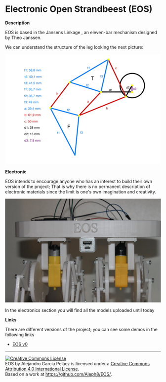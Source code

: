 # Electronic Open Strandbeest (EOS)

**Description**

EOS is based in the Jansens Linkage , an eleven-bar mechanism designed by Theo Janssen.

We can understand the structure of the leg looking the next picture:

![](https://github.com/Aleph8/EOS/blob/main/project_pictures/measures.jpg)

**Electronic**

EOS intends to encourage anyone who has an interest to build their own version of the project; That is why there is no permanent description of electronic materials since the limit is one's own imagination and creativity.

![](https://github.com/Aleph8/EOS/blob/main/project_pictures/eos_v1_1.jpg)

In the electronics section you will find all the models uploaded until today

**Links**

There are different versions of the project; you can see some demos in the following links

  + [EOS v0](https://youtu.be/GFB4ywv_JPY) 

___________________________________________________________________________________________________________________________________________________________

<a rel="license" href="http://creativecommons.org/licenses/by/4.0/"><img alt="Creative Commons License" style="border-width:0" src="https://i.creativecommons.org/l/by/4.0/88x31.png" /></a><br /><span xmlns:dct="http://purl.org/dc/terms/" property="dct:title">EOS</span> by <span xmlns:cc="http://creativecommons.org/ns#" property="cc:attributionName">Alejandro García Peláez</span> is licensed under a <a rel="license" href="http://creativecommons.org/licenses/by/4.0/">Creative Commons Attribution 4.0 International License</a>.<br />Based on a work at <a xmlns:dct="http://purl.org/dc/terms/" href="https://github.com/Aleph8/EOS/" rel="dct:source">https://github.com/Aleph8/EOS/</a>.
